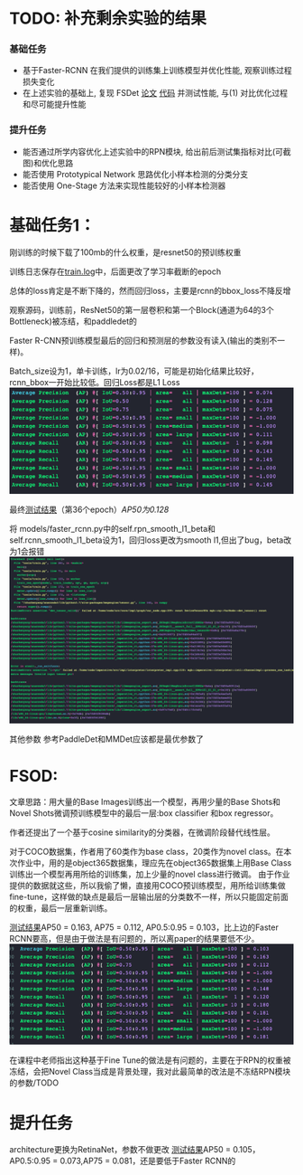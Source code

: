 # TODO: 补充剩余实验的结果
### 基础任务

* 基于Faster-RCNN 在我们提供的训练集上训练模型并优化性能, 观察训练过程损失变化
* 在上述实验的基础上, 复现 FSDet [论文](https://arxiv.org/abs/2003.06957) [代码](https://github.com/ucbdrive/few-shot-object-detection) 并测试性能, 与(1) 对比优化过程和尽可能提升性能

### 提升任务

* 能否通过所学内容优化上述实验中的RPN模块, 给出前后测试集指标对比(可截图)和优化思路
* 能否使用 Prototypical Network 思路优化小样本检测的分类分支
* 能否使用 One-Stage 方法来实现性能较好的小样本检测器

# 基础任务1：

刚训练的时候下载了100mb的什么权重，是resnet50的预训练权重

训练日志保存在[train.log](/hw2/pic/train_log.txt)中，后面更改了学习率截断的epoch


总体的loss肯定是不断下降的，然而回归loss，主要是rcnn的bbox_loss不降反增

观察源码，训练前，ResNet50的第一层卷积和第一个Block(通道为64的3个Bottleneck)被冻结，和paddledet的

Faster R-CNN预训练模型最后的回归和预测层的参数没有读入(输出的类别不一样)。

Batch_size设为1，单卡训练，lr为0.02/16，可能是初始化结果比较好，rcnn_bbox一开始比较低。回归Loss都是L1 Loss
![image](/hw2/pic/test.png)

最终[测试结果](/hw2/pic/test_log.txt)（第36个epoch）*AP50为0.128*

将 models/faster_rcnn.py中的self.rpn_smooth_l1_beta和self.rcnn_smooth_l1_beta设为1，回归loss更改为smooth l1,但出了bug，beta改为1会报错
![image](/hw2/pic/bug.png)

其他参数 参考PaddleDet和MMDet应该都是最优参数了

# FSOD:

文章思路：用大量的Base Images训练出一个模型，再用少量的Base Shots和Novel Shots微调预训练模型中的最后一层:box classifier 和box regressor。

作者还提出了一个基于cosine similarity的分类器，在微调阶段替代线性层。

对于COCO数据集，作者用了60类作为base class，20类作为novel class。在本次作业中，用的是object365数据集，理应先在object365数据集上用Base Class训练出一个模型再用所给的训练集，加上少量的novel class进行微调。
由于作业提供的数据就这些，所以我偷了懒，直接用COCO预训练模型，用所给训练集做fine-tune，这样做的缺点是最后一层输出层的分类数不一样，所以只能固定前面的权重，最后一层重新训练。

[测试结果](/hw2/pic/fsod_test.txt)AP50 = 0.163, AP75 = 0.112, AP0.5:0.95 = 0.103，比上边的Faster RCNN要高，但是由于做法是有问题的，所以离paper的结果要低不少。
![image](/hw2/pic/fsod_test.png)

在课程中老师指出这种基于Fine Tune的做法是有问题的，主要在于RPN的权重被冻结，会把Novel Class当成是背景处理，我对此最简单的改法是不冻结RPN模块的参数/TODO

# 提升任务
architecture更换为RetinaNet，参数不做更改
[测试结果](/hw2/pic/retina_test.txt)AP50 = 0.105，AP0.5:0.95 = 0.073,AP75 = 0.081，还是要低于Faster RCNN的
